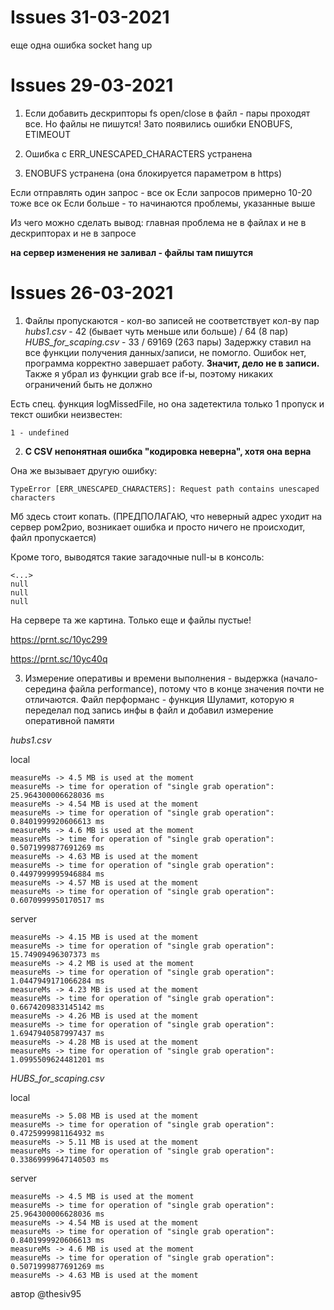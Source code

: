 # Issues 31-03-2021

еще одна ошибка socket hang up

# Issues 29-03-2021

1. Если добавить дескрипторы fs open/close в файл - пары проходят все. Но файлы не пишутся!
Зато появились ошибки ENOBUFS, ETIMEOUT

2. Ошибка с ERR_UNESCAPED_CHARACTERS устранена

3. ENOBUFS устранена (она блокируется параметром в https)

Если отправлять один запрос - все ок
Если запросов примерно 10-20 тоже все ок
Если больше - то начинаются проблемы, указанные выше

Из чего можно сделать вывод: главная проблема не в файлах и не в дескрипторах и не в запросе

**на сервер изменения не заливал - файлы там пишутся**

# Issues 26-03-2021

1. Файлы пропускаются - кол-во записей не соответствует кол-ву пар
*hubs1.csv* - 42 (бывает чуть меньше или больше) / 64 (8 пар)
*HUBS_for_scaping.csv* - 33 / 69169 (263 пары)
Задержку ставил на все функции получения данных/записи, не помогло. Ошибок нет, программа корректно завершает работу. **Значит, дело не в записи.**
Также я убрал из функции grab все if-ы, поэтому никаких ограничений быть не должно

Есть спец. функция logMissedFile, но она задетектила только 1 пропуск и текст ошибки неизвестен:

`1 - undefined`

2. **С CSV непонятная ошибка "кодировка неверна", хотя она верна**

Она же вызывает другую ошибку: 

`TypeError [ERR_UNESCAPED_CHARACTERS]: Request path contains unescaped characters`

Мб здесь стоит копать. (ПРЕДПОЛАГАЮ, что неверный адрес уходит на сервер ром2рио, возникает ошибка и просто ничего не происходит, файл пропускается)

Кроме того, выводятся такие загадочные null-ы в консоль:

```
<...>
null
null
null
```

На сервере та же картина. Только еще и файлы пустые!

https://prnt.sc/10yc299

https://prnt.sc/10yc40q

3. Измерение оперативы и времени выполнения - выдержка (начало-середина файла performance), потому что в конце значения почти не отличаются. Файл перформанс - функция Шуламит, которую я переделал под запись инфы в файл и добавил измерение оперативной памяти

*hubs1.csv*

local

```
measureMs -> 4.5 MB is used at the moment
measureMs -> time for operation of "single grab operation": 25.964300006628036 ms
measureMs -> 4.54 MB is used at the moment
measureMs -> time for operation of "single grab operation": 0.8401999920606613 ms
measureMs -> 4.6 MB is used at the moment
measureMs -> time for operation of "single grab operation": 0.5071999877691269 ms
measureMs -> 4.63 MB is used at the moment
measureMs -> time for operation of "single grab operation": 0.4497999995946884 ms
measureMs -> 4.57 MB is used at the moment
measureMs -> time for operation of "single grab operation": 0.6070999950170517 ms
```

server
```
measureMs -> 4.15 MB is used at the moment
measureMs -> time for operation of "single grab operation": 15.74909496307373 ms
measureMs -> 4.2 MB is used at the moment
measureMs -> time for operation of "single grab operation": 1.0447949171066284 ms
measureMs -> 4.23 MB is used at the moment
measureMs -> time for operation of "single grab operation": 0.6674209833145142 ms
measureMs -> 4.26 MB is used at the moment
measureMs -> time for operation of "single grab operation": 1.6947940587997437 ms
measureMs -> 4.28 MB is used at the moment
measureMs -> time for operation of "single grab operation": 1.0995509624481201 ms
```


*HUBS_for_scaping.csv*

local

```
measureMs -> 5.08 MB is used at the moment
measureMs -> time for operation of "single grab operation": 0.4725999981164932 ms
measureMs -> 5.11 MB is used at the moment
measureMs -> time for operation of "single grab operation": 0.33869999647140503 ms
```

server

```
measureMs -> 4.5 MB is used at the moment
measureMs -> time for operation of "single grab operation": 25.964300006628036 ms
measureMs -> 4.54 MB is used at the moment
measureMs -> time for operation of "single grab operation": 0.8401999920606613 ms
measureMs -> 4.6 MB is used at the moment
measureMs -> time for operation of "single grab operation": 0.5071999877691269 ms
measureMs -> 4.63 MB is used at the moment
```


автор @thesiv95